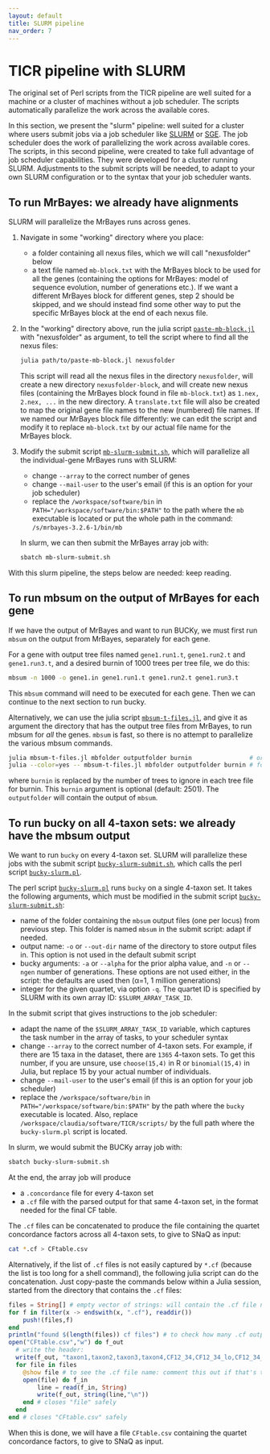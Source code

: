 ```yaml
---
layout: default
title: SLURM pipeline
nav_order: 7
---
```


# TICR pipeline with SLURM

The original set of Perl scripts from the TICR pipeline are well suited for a machine or a cluster of machines without a job scheduler. The scripts automatically parallelize the work across the available cores.

In this section, we present the "slurm" pipeline: well suited for a cluster where users submit jobs via a job scheduler like [SLURM](https://slurm.schedmd.com/) or [SGE](https://en.wikipedia.org/wiki/Oracle_Grid_Engine). The job scheduler does the work of parallelizing the work across available cores.
The scripts, in this second pipeline, were created to take full advantage
of job scheduler capabilities. They were developed for a cluster running SLURM.
Adjustments to the submit scripts will be needed, to adapt to your own
SLURM configuration or to the syntax that your job scheduler wants.

## To run MrBayes: we already have alignments

SLURM will parallelize the MrBayes runs across genes.

1. Navigate in some "working" directory where you place:
   - a folder containing all nexus files, which we will call "nexusfolder" below
   - a text file named `mb-block.txt` with the MrBayes block to be used
   for all the genes (containing the options for MrBayes: model of sequence
   evolution, number of generations etc.).
   If we want a different MrBayes block for different genes, step 2 should be skipped,
   and we should instead find some other way to put the specific MrBayes block
   at the end of each nexus file.

2. In the "working" directory above, run the julia script
   [`paste-mb-block.jl`](https://github.com/nstenz/TICR/blob/master/scripts-cluster/paste-mb-block.jl)
   with "nexusfolder" as argument, to tell the script where to find all the nexus files:

   ```bash
   julia path/to/paste-mb-block.jl nexusfolder
   ```
   This script will read all the nexus files in the directory `nexusfolder`,
   will create a new directory `nexusfolder-block`,
   and will create new nexus files (containing the MrBayes block found in file `mb-block.txt`)
   as `1.nex, 2.nex, ...` in the new directory. A `translate.txt` file will also be created
   to map the original gene file names to the new (numbered) file names.
   If we named our MrBayes block file differently: we can edit the script and modify it
   to replace `mb-block.txt` by our actual file name for the MrBayes block.

3. Modify the submit script
   [`mb-slurm-submit.sh`](https://github.com/nstenz/TICR/blob/master/scripts-cluster/mb-slurm-submit.sh),
   which will parallelize all the individual-gene MrBayes runs with SLURM:

   - change `--array` to the correct number of genes
   - change `--mail-user` to the user's email (if this is an option for your job scheduler)
   - replace the `/workspace/software/bin` in `PATH="/workspace/software/bin:$PATH"`
     to the path where the `mb` executable is located or put the whole path in the command:
     `/s/mrbayes-3.2.6-1/bin/mb`

   In slurm, we can then submit the MrBayes array job with:

   ```bash
   sbatch mb-slurm-submit.sh
   ```

  With this slurm pipeline, the steps below are needed: keep reading.

## To run mbsum on the output of MrBayes for each gene

If we have the output of MrBayes and want to run BUCKy,
we must first run `mbsum` on the output from MrBayes, separately for each gene.

For a gene with output tree files named `gene1.run1.t`, `gene1.run2.t` and `gene1.run3.t`,
and a desired burnin of 1000 trees per tree file, we do this:

```bash
mbsum -n 1000 -o gene1.in gene1.run1.t gene1.run2.t gene1.run3.t
```

This `mbsum` command will need to be executed for each gene.
Then we can continue to the next section to run bucky.

Alternatively, we can use the julia script
[`mbsum-t-files.jl`](https://github.com/nstenz/TICR/blob/master/scripts-cluster/mbsum-t-files.jl),
and give it as argument the directory that has the output tree files from MrBayes,
to run mbsum for *all* the genes.
`mbsum` is fast, so there is no attempt to parallelize the various mbsum commands.

```bash
julia mbsum-t-files.jl mbfolder outputfolder burnin                # or
julia --color=yes -- mbsum-t-files.jl mbfolder outputfolder burnin # for colorized messages to the screen
```
where `burnin` is replaced by the number of trees to ignore in each tree file
for burnin. This `burnin` argument is optional (default: 2501).
The `outputfolder` will contain the output of `mbsum`.

## To run bucky on all 4-taxon sets: we already have the mbsum output

We want to run `bucky` on every 4-taxon set.
SLURM will parallelize these jobs with the submit script
[`bucky-slurm-submit.sh`](https://github.com/nstenz/TICR/blob/master/scripts-cluster/bucky-slurm-submit.sh),
which calls the perl script
[`bucky-slurm.pl`](https://github.com/nstenz/TICR/blob/master/scripts-cluster/bucky-slurm.pl).

The perl script
[`bucky-slurm.pl`](https://github.com/nstenz/TICR/blob/master/scripts-cluster/bucky-slurm.pl)
runs `bucky` on a single 4-taxon set.
It takes the following arguments, which must be modified in the submit script
[`bucky-slurm-submit.sh`](https://github.com/nstenz/TICR/blob/master/scripts-cluster/bucky-slurm-submit.sh):
- name of the folder containing the `mbsum` output files (one per locus) from previous step.
  This folder is named `mbsum` in the submit script: adapt if needed.
- output name: `-o` or `--out-dir` name of the directory to store output files in.
  This option is not used in the default submit script
- bucky arguments: `-a` or `--alpha` for the prior alpha value,
  and `-n` or `--ngen` number of generations. These options are not used either,
  in the script: the defaults are used then (α=1, 1 million generations)
- integer for the given quartet, via option `-q`.
  The quartet ID is specified by SLURM with its own array ID: `$SLURM_ARRAY_TASK_ID`.

In the submit script that gives instructions to the job scheduler:
- adapt the name of the `$SLURM_ARRAY_TASK_ID` variable, which captures the task number
  in the array of tasks, to your scheduler syntax
- change `--array` to the correct number of 4-taxon sets.
  For example, if there are 15 taxa in the dataset, there are `1365` 4-taxon sets.
  To get this number, if you are unsure, use `choose(15,4)` in R or `binomial(15,4)` in Julia,
  but replace 15 by your actual number of individuals.
- change `--mail-user` to the user's email (if this is an option for your job scheduler)
- replace the `/workspace/software/bin` in `PATH="/workspace/software/bin:$PATH"`
  by the path where the `bucky` executable is located.
  Also, replace `/workspace/claudia/software/TICR/scripts/` by the full path where the
  `bucky-slurm.pl` script is located.


In slurm, we would submit the BUCKy array job with:

```bash
sbatch bucky-slurm-submit.sh
```

At the end, the array job will produce
- a `.concordance` file for every 4-taxon set
- a `.cf` file with the parsed output for that same 4-taxon set,
  in the format needed for the final CF table.

The `.cf` files can be concatenated to produce the file containing
the quartet concordance factors across all 4-taxon sets, to give to SNaQ as input:

```bash
cat *.cf > CFtable.csv
```

Alternatively, if the list of `.cf` files is not easily captured by `*.cf`
(because the list is too long for a shell command), the following julia script
can do the concatenation. Just copy-paste the commands below within a Julia session,
started from the directory that contains the `.cf` files:

```julia
files = String[] # empty vector of strings: will contain the .cf file names later
for f in filter(x -> endswith(x, ".cf"), readdir())
    push!(files,f)
end
println("found $(length(files)) cf files") # to check how many .cf output files were found
open("CFtable.csv","w") do f_out
  # write the header:
  write(f_out, "taxon1,taxon2,taxon3,taxon4,CF12_34,CF12_34_lo,CF12_34_hi,CF13_24,CF13_24_lo,CF13_24_hi,CF14_23,CF14_23_lo,CF14_23_hi,ngenes\n")
  for file in files
    @show file # to see the .cf file name: comment this out if that's too much screen output
    open(file) do f_in
        line = read(f_in, String)
        write(f_out, string(line,"\n"))
    end # closes "file" safely
  end
end # closes "CFtable.csv" safely
```
When this is done, we will have a file `CFtable.csv` containing the
quartet concordance factors, to give to SNaQ as input.
